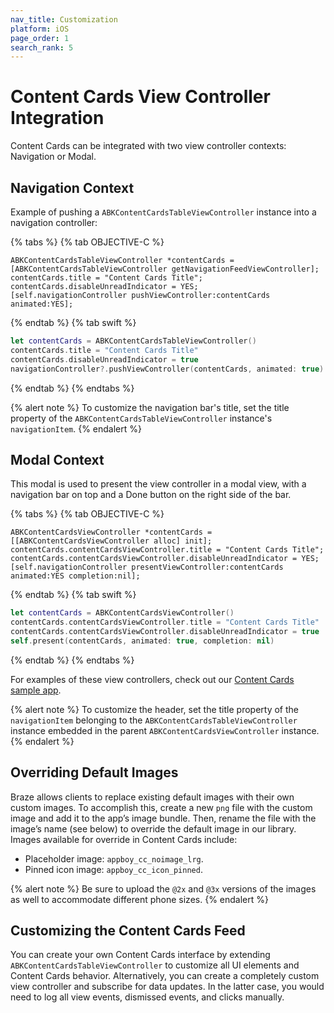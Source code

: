 ```yaml
---
nav_title: Customization
platform: iOS
page_order: 1
search_rank: 5
---
```


# Content Cards View Controller Integration

Content Cards can be integrated with two view controller contexts: Navigation or Modal.

## Navigation Context

Example of pushing a `ABKContentCardsTableViewController` instance into a navigation controller:

{% tabs %}
{% tab OBJECTIVE-C %}

```objc
ABKContentCardsTableViewController *contentCards = [ABKContentCardsTableViewController getNavigationFeedViewController];
contentCards.title = "Content Cards Title";
contentCards.disableUnreadIndicator = YES;
[self.navigationController pushViewController:contentCards animated:YES];
```

{% endtab %}
{% tab swift %}

```swift
let contentCards = ABKContentCardsTableViewController()
contentCards.title = "Content Cards Title"
contentCards.disableUnreadIndicator = true
navigationController?.pushViewController(contentCards, animated: true)
```

{% endtab %}
{% endtabs %}

{% alert note %}
To customize the navigation bar's title, set the title property of the `ABKContentCardsTableViewController` instance's `navigationItem`.
{% endalert %}

## Modal Context

This modal is used to present the view controller in a modal view, with a navigation bar on top and a Done button on the right side of the bar.

{% tabs %}
{% tab OBJECTIVE-C %}

```objc
ABKContentCardsViewController *contentCards = [[ABKContentCardsViewController alloc] init];
contentCards.contentCardsViewController.title = "Content Cards Title";
contentCards.contentCardsViewController.disableUnreadIndicator = YES;
[self.navigationController presentViewController:contentCards animated:YES completion:nil];
```

{% endtab %}
{% tab swift %}

```swift
let contentCards = ABKContentCardsViewController()
contentCards.contentCardsViewController.title = "Content Cards Title"
contentCards.contentCardsViewController.disableUnreadIndicator = true
self.present(contentCards, animated: true, completion: nil)
```

{% endtab %}
{% endtabs %}

For examples of these view controllers, check out our [Content Cards sample app](https://github.com/Appboy/appboy-ios-sdk/tree/master/Samples/ContentCards/BrazeContentCardsSampleApp).

{% alert note %}
To customize the header, set the title property of the `navigationItem` belonging to the `ABKContentCardsTableViewController` instance embedded in the parent `ABKContentCardsViewController` instance.
{% endalert %}

## Overriding Default Images

Braze allows clients to replace existing default images with their own custom images. To accomplish this, create a new `png` file with the custom image and add it to the app’s image bundle. Then, rename the file with the image’s name (see below) to override the default image in our library. Images available for override in Content Cards include:
* Placeholder image: `appboy_cc_noimage_lrg`.
* Pinned icon image: `appboy_cc_icon_pinned`.

{% alert note %} Be sure to upload the `@2x` and `@3x` versions of the images as well to accommodate different phone sizes. {% endalert %}

## Customizing the Content Cards Feed

You can create your own Content Cards interface by extending `ABKContentCardsTableViewController` to customize all UI elements and Content Cards behavior. Alternatively, you can create a completely custom view controller and subscribe for data updates. In the latter case, you would need to log all view events, dismissed events, and clicks manually.
